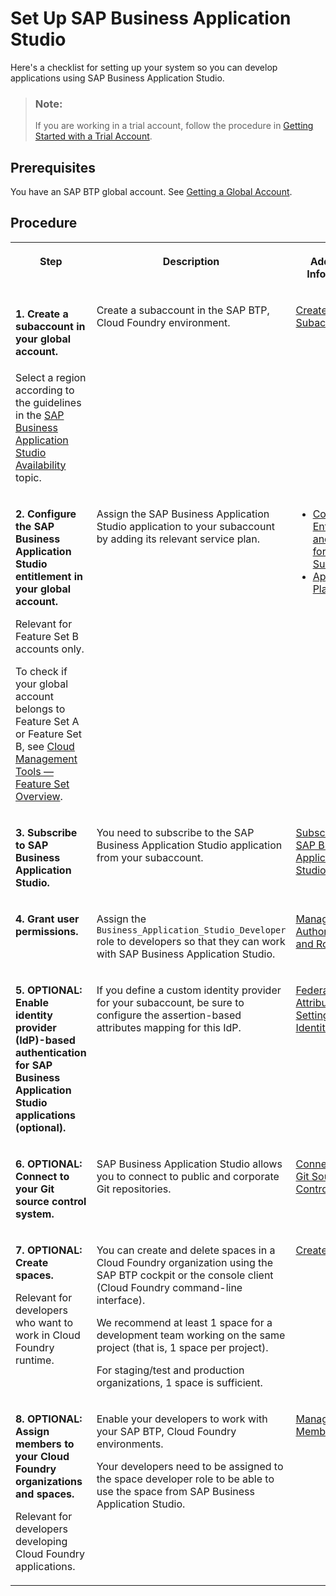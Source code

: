 <!-- loio19611ddbe82f4bf2b493283e0ed602e5 -->

# Set Up SAP Business Application Studio

Here's a checklist for setting up your system so you can develop applications using SAP Business Application Studio.

> ### Note:  
> If you are working in a trial account, follow the procedure in [Getting Started with a Trial Account](getting-started-with-a-trial-account-48ed55e.md).



<a name="loio19611ddbe82f4bf2b493283e0ed602e5__section_nwl_ctn_fwb"/>

## Prerequisites

You have an SAP BTP global account. See [Getting a Global Account](https://help.sap.com/docs/btp/sap-business-technology-platform/getting-global-account).



<a name="loio19611ddbe82f4bf2b493283e0ed602e5__section_txg_dtn_fwb"/>

## Procedure


<table>
<tr>
<th valign="top">

Step

</th>
<th valign="top">

Description

</th>
<th valign="top">

Additional Information

</th>
</tr>
<tr>
<td valign="top">

#### 1. Create a subaccount in your global account.

Select a region according to the guidelines in the [SAP Business Application Studio Availability](sap-business-application-studio-availability-8509485.md) topic.

</td>
<td valign="top">

Create a subaccount in the SAP BTP, Cloud Foundry environment.

</td>
<td valign="top">

[Create a Subaccount](https://help.sap.com/viewer/65de2977205c403bbc107264b8eccf4b/Cloud/en-US/05280a123d3044ae97457a25b3013918.html)

</td>
</tr>
<tr>
<td valign="top">

**2. Configure the SAP Business Application Studio entitlement in your global account.**

Relevant for Feature Set B accounts only.

To check if your global account belongs to Feature Set A or Feature Set B, see [Cloud Management Tools — Feature Set Overview](https://help.sap.com/viewer/65de2977205c403bbc107264b8eccf4b/Cloud/en-US/caf4e4e23aef4666ad8f125af393dfb2.html).

</td>
<td valign="top">

Assign the SAP Business Application Studio application to your subaccount by adding its relevant service plan.

</td>
<td valign="top">

-   [Configure Entitlements and Quotas for Subaccounts](https://help.sap.com/viewer/65de2977205c403bbc107264b8eccf4b/Cloud/en-US/5ba357b4fa1e4de4b9fcc4ae771609da.html)
-   [Application Plans](application-plans-2c72917.md)



</td>
</tr>
<tr>
<td valign="top">

**3. Subscribe to SAP Business Application Studio.** 

</td>
<td valign="top">

You need to subscribe to the SAP Business Application Studio application from your subaccount.

</td>
<td valign="top">

[Subscribe to SAP Business Application Studio](subscribe-to-sap-business-application-studio-6331319.md) 

</td>
</tr>
<tr>
<td valign="top">

**4. Grant user permissions.**

</td>
<td valign="top">

Assign the `Business_Application_Studio_Developer` role to developers so that they can work with SAP Business Application Studio.

</td>
<td valign="top">

[Manage Authorizations and Roles](manage-authorizations-and-roles-01e69c5.md) 

</td>
</tr>
<tr>
<td valign="top">

**5. OPTIONAL: Enable identity provider \(IdP\)-based authentication for SAP Business Application Studio applications \(optional\).**

</td>
<td valign="top">

If you define a custom identity provider for your subaccount, be sure to configure the assertion-based attributes mapping for this IdP.

</td>
<td valign="top">

[Federation Attribute Settings of Any Identity Provider](https://help.sap.com/docs/btp/sap-business-technology-platform/federation-attribute-settings-of-any-identity-provider) 

</td>
</tr>
<tr>
<td valign="top">

**6. OPTIONAL: Connect to your Git source control system.**

</td>
<td valign="top">

SAP Business Application Studio allows you to connect to public and corporate Git repositories.

</td>
<td valign="top">

[Connect to Your Git Source Control System](connect-to-your-git-source-control-system-e7a42bc.md)

</td>
</tr>
<tr>
<td valign="top">

**7. OPTIONAL: Create spaces.**

Relevant for developers who want to work in Cloud Foundry runtime.

</td>
<td valign="top">

You can create and delete spaces in a Cloud Foundry organization using the SAP BTP cockpit or the console client \(Cloud Foundry command-line interface\).

We recommend at least 1 space for a development team working on the same project \(that is, 1 space per project\).

For staging/test and production organizations, 1 space is sufficient.

</td>
<td valign="top">

[Create Spaces](https://help.sap.com/viewer/65de2977205c403bbc107264b8eccf4b/Cloud/en-US/2f6ed22ccf424dae84345f4500c2d8ea.html)

</td>
</tr>
<tr>
<td valign="top">

**8. OPTIONAL: Assign members to your Cloud Foundry organizations and spaces.**

Relevant for developers developing Cloud Foundry applications.



</td>
<td valign="top">

Enable your developers to work with your SAP BTP, Cloud Foundry environments.

Your developers need to be assigned to the space developer role to be able to use the space from SAP Business Application Studio.

</td>
<td valign="top">

[Managing Members](https://help.sap.com/viewer/65de2977205c403bbc107264b8eccf4b/Cloud/en-US/cc1c676b43904066abb2a4838cbd0c37.html)

</td>
</tr>
</table>
